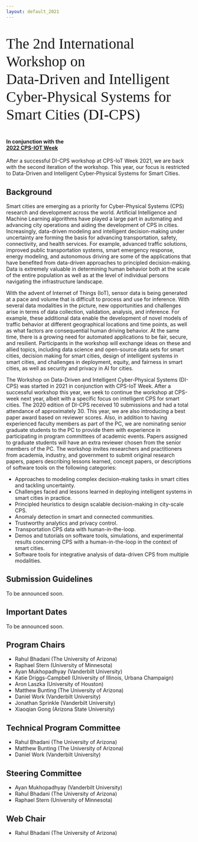 ```yaml
---
layout: default_2021
---
```


<!-- <br /> -->
<p style="font-family: Arvo, Monaco, serif;
  line-height:1.2;
	font-weight: normal;font-size: 40px;">The 2nd International Workshop on <br /> Data-Driven and Intelligent Cyber-Physical Systems for Smart Cities (DI-CPS)</p>



<h4 style="margin-top: 0;"> <strong> In conjunction with the <br />  
<a href="https:/https://cpsiotweek.neslab.it/" target="_blank"> <strong> 2022 CPS-IOT Week </strong> </a> </strong> </h4>

<!--![](https://raw.githubusercontent.com/cpsiotdata/cpsiotdata.github.io/master/figs/vu.jpg)-->

After a successful DI-CPS workshop at CPS-IoT Week 2021, we are back with the second iteration of the workshop. This year, our focus is restricted to Data-Driven and Intelligent Cyber-Physical Systems for Smart Cities.

## Background

<p> 
Smart cities are emerging as a priority for Cyber-Physical Systems (CPS) research and development across the world. Artificial Intelligence and Machine Learning algorithms have played a large part in automating and advancing city operations and aiding the development of CPS in cities. Increasingly, data-driven modeling and intelligent decision-making under uncertainty are forming the basis for advancing transportation, safety, connectivity, and health services. For example, advanced traffic solutions, improved public transportation systems, smart emergency response, energy modeling, and autonomous driving are some of the applications that have benefited from data-driven approaches to principled decision-making. Data is extremely valuable in determining human behavior both at the scale of the entire population as well as at the level of individual persons navigating the infrastructure landscape.
</p>
<p>
With the advent of Internet of Things (IoT), sensor data is being generated at a pace and volume that is difficult to process and use for inference. With several data modalities in the picture, new opportunities and challenges arise in terms of data collection, validation, analysis, and inference. For example, these additional data enable the development of novel models of traffic behavior at different geographical locations and time points, as well as what factors are consequential human driving behavior. At the same time, there is a growing need for automated applications to be fair, secure, and resilient. Participants in the workshop will exchange ideas on these and allied topics, including data science and open-source data sets for smart cities, decision making for smart cities, design of intelligent systems in smart cities, and challenges in deployment, equity, and fairness in smart cities, as well as security and privacy in AI for cities.
</p>
<p>
The Workshop on Data-Driven and Intelligent Cyber-Physical Systems (DI-CPS) was started in 2021 in conjunction with CPS-IoT Week. After a successful workshop this year, we seek to continue the workshop at CPS-week next year, albeit with a specific focus on intelligent CPS for smart cities. The 2020 edition of DI-CPS received 10 submissions and had a total attendance of approximately 30. This year, we are also introducing a best paper award based on reviewer scores. Also, in addition to having experienced faculty members as part of the PC, we are nominating senior graduate students to the PC to provide them with experience in participating in program committees of academic events. Papers assigned to graduate students will have an extra reviewer chosen from the senior members of the PC. The workshop invites researchers and practitioners from academia, industry, and government to submit original research papers, papers describing lessons learned, concept papers, or descriptions of software tools on the following categories:


* Approaches to modeling complex decision-making tasks in smart cities and tackling uncertainty.
* Challenges faced and lessons learned in deploying intelligent systems in smart cities in practice.
* Principled heuristics to design scalable decision-making in city-scale CPS.
* Anomaly detection in smart and connected communities.
* Trustworthy analytics and privacy control.
* Transportation CPS data with human-in-the-loop.
* Demos and tutorials on software tools, simulations, and experimental results concerning CPS with a human-in-the-loop in the context of smart cities.
* Software tools for integrative analysis of data-driven CPS from multiple modalities.


## Submission Guidelines
To be announced soon.


## Important Dates
To be announced soon.

## Program Chairs
* Rahul Bhadani (The University of Arizona) 
* Raphael Stern (University of Minnesota) 
* Ayan Mukhopadhyay (Vanderbilt University) 
* Katie Driggs-Campbell (University of Illinois, Urbana Champaign) 
* Aron Laszka (University of Houston) 
* Matthew Bunting (The University of Arizona) 
* Daniel Work (Vanderbilt University) 
* Jonathan Sprinkle (Vanderbilt University) 
* Xiaoqian Gong (Arizona State University) 

## Technical Program Committee
* Rahul Bhadani (The University of Arizona)
* Matthew Bunting (The University of Arizona)
* Daniel Work (Vanderbilt University)

## Steering Committee
* Ayan Mukhopadhyay (Vanderbilt University)
* Rahul Bhadani (The University of Arizona)
* Raphael Stern (University of Minnesota)

## Web Chair
* Rahul Bhadani (The University of Arizona)
